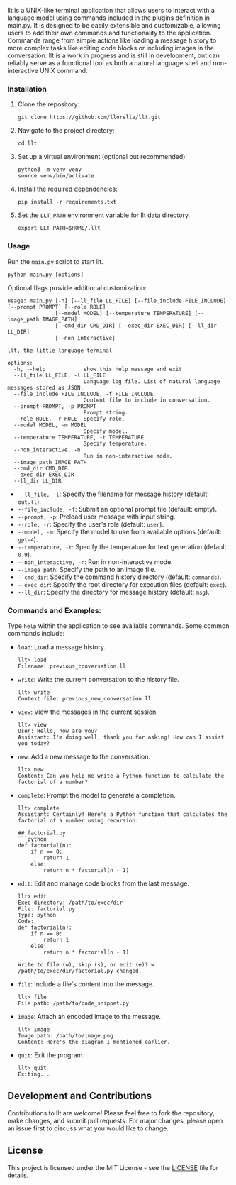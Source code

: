 llt is a UNIX-like terminal application that allows users to interact with a language model using commands included in the plugins definition in main.py. It is designed to be easily extensible and customizable, allowing users to add their own commands and functionality to the application. Commands range from simple actions like loading a message history to more complex tasks like editing code blocks or including images in the conversation. llt is a work in progress and is still in development, but can reliably serve as a functional tool as both a natural language shell and non-interactive UNIX command. 

### Installation

1. Clone the repository:
   ```
   git clone https://github.com/llorella/llt.git
   ```

2. Navigate to the project directory:
   ```
   cd llt
   ```

3. Set up a virtual environment (optional but recommended):
   ```
   python3 -m venv venv
   source venv/bin/activate 
   ```

4. Install the required dependencies:
   ```
   pip install -r requirements.txt
   ```

5. Set the `LLT_PATH` environment variable for llt data directory. 
   ```
   export LLT_PATH=$HOME/.llt
   ```

### Usage

Run the `main.py` script to start llt.
```
python main.py [options]
```

Optional flags provide additional customization:

```
usage: main.py [-h] [--ll_file LL_FILE] [--file_include FILE_INCLUDE] [--prompt PROMPT] [--role ROLE]
               [--model MODEL] [--temperature TEMPERATURE] [--image_path IMAGE_PATH]
               [--cmd_dir CMD_DIR] [--exec_dir EXEC_DIR] [--ll_dir LL_DIR]
               [--non_interactive]

llt, the little language terminal

options:
  -h, --help            show this help message and exit
  --ll_file LL_FILE, -l LL_FILE
                        Language log file. List of natural language messages stored as JSON.
  --file_include FILE_INCLUDE, -f FILE_INCLUDE
                        Content file to include in conversation. 
  --prompt PROMPT, -p PROMPT
                        Prompt string.
  --role ROLE, -r ROLE  Specify role.
  --model MODEL, -m MODEL
                        Specify model.
  --temperature TEMPERATURE, -t TEMPERATURE
                        Specify temperature.
  --non_interactive, -n
                        Run in non-interactive mode.
  --image_path IMAGE_PATH
  --cmd_dir CMD_DIR
  --exec_dir EXEC_DIR
  --ll_dir LL_DIR
```

- `--ll_file, -l`: Specify the filename for message history (default: `out.ll`).
- `--file_include, -f`: Submit an optional prompt file (default: empty).
- `--prompt, -p`: Preload user message with input string.
- `--role, -r`: Specify the user's role (default: `user`).
- `--model, -m`: Specify the model to use from available options (default: `gpt-4`).
- `--temperature, -t`: Specify the temperature for text generation (default: `0.9`).
- `--non_interactive, -n`: Run in non-interactive mode.
- `--image_path`: Specify the path to an image file.
- `--cmd_dir`: Specify the command history directory (default: `commands`).
- `--exec_dir`: Specify the root directory for execution files (default: `exec`).
- `--ll_dir`: Specify the directory for message history (default: `msg`).


### Commands and Examples:

Type `help` within the application to see available commands. Some common commands include:

- `load`: Load a message history.
  ```
  llt> load
  Filename: previous_conversation.ll
  ```
- `write`: Write the current conversation to the history file.
  ```
  llt> write
  Context file: previous_new_conversation.ll
  ```
- `view`: View the messages in the current session.
  ```
  llt> view
  User: Hello, how are you?
  Assistant: I'm doing well, thank you for asking! How can I assist you today?
  ```
- `new`: Add a new message to the conversation.
  ```
  llt> new
  Content: Can you help me write a Python function to calculate the factorial of a number?
  ```
- `complete`: Prompt the model to generate a completion.
  ```
  llt> complete  
  Assistant: Certainly! Here's a Python function that calculates the factorial of a number using recursion:

  ## factorial.py
  ```python
  def factorial(n):
      if n == 0:
          return 1
      else:
          return n * factorial(n - 1)
  ```

- `edit`: Edit and manage code blocks from the last message.
  ```
  llt> edit
  Exec directory: /path/to/exec/dir
  File: factorial.py
  Type: python
  Code:
  def factorial(n):
      if n == 0:
          return 1
      else:
          return n * factorial(n - 1)
  
  Write to file (w), skip (s), or edit (e)? w
  /path/to/exec/dir/factorial.py changed.
  ```
- `file`: Include a file's content into the message.
  ```
  llt> file
  File path: /path/to/code_snippet.py
  ```
- `image`: Attach an encoded image to the message.
  ```
  llt> image
  Image path: /path/to/image.png
  Content: Here's the diagram I mentioned earlier.
  ```
- `quit`: Exit the program.
  ```
  llt> quit
  Exiting...
  ```

## Development and Contributions

Contributions to llt are welcome! Please feel free to fork the repository, make changes, and submit pull requests. For major changes, please open an issue first to discuss what you would like to change.

## License

This project is licensed under the MIT License - see the [LICENSE](LICENSE) file for details.
